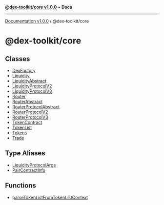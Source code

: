 [**@dex-toolkit/core v1.0.0**](README.md) • **Docs**

***

[Documentation v1.0.0](../../packages.md) / @dex-toolkit/core

# @dex-toolkit/core

## Classes

- [DexFactory](classes/DexFactory.md)
- [Liquidity](classes/Liquidity.md)
- [LiquidityAbstract](classes/LiquidityAbstract.md)
- [LiquidityProtocolV2](classes/LiquidityProtocolV2.md)
- [LiquidityProtocolV3](classes/LiquidityProtocolV3.md)
- [Router](classes/Router.md)
- [RouterAbstract](classes/RouterAbstract.md)
- [RouterProtocolAbstract](classes/RouterProtocolAbstract.md)
- [RouterProtocolV2](classes/RouterProtocolV2.md)
- [RouterProtocolV3](classes/RouterProtocolV3.md)
- [TokenContract](classes/TokenContract.md)
- [TokenList](classes/TokenList.md)
- [Tokens](classes/Tokens.md)
- [Trade](classes/Trade.md)

## Type Aliases

- [LiquidityProtocolArgs](type-aliases/LiquidityProtocolArgs.md)
- [PairContractInfo](type-aliases/PairContractInfo.md)

## Functions

- [parseTokenListFromTokenListContext](functions/parseTokenListFromTokenListContext.md)
